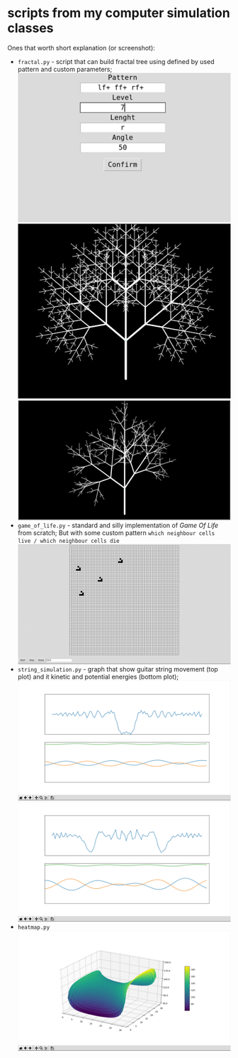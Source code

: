 # scripts from my **computer simulation** classes

Ones that worth short explanation (or screenshot):  
  * `fractal.py` - script that can build fractal tree using defined by used pattern and custom parameters;  
    ![Window for parameters and patterns](/../screenshots/fractal0.png "Simple window for parameters and pattern")
    ![Tree1](/../screenshots/fractal1.png "Generated tree 1")
    ![tree2](/../screenshots/fractal2.png "Generated tree 2")
  * `game_of_life.py` - standard and silly implementation of *Game Of Life* from scratch; But with some custom pattern `which neighbour cells live / which neighbour cells die`  
    ![Game of Life](/../screenshots/game_of_life.gif "Game of life in action")
  * `string_simulation.py` - graph that show guitar string movement (top plot) and it kinetic and potential energies (bottom plot);  
    ![String movement 1](/../screenshots/string_movement1.png)
    ![String movement 2](/../screenshots/string_movement2.png)
  * `heatmap.py`  
    ![Heatmap](/../screenshots/heatmap.png)
